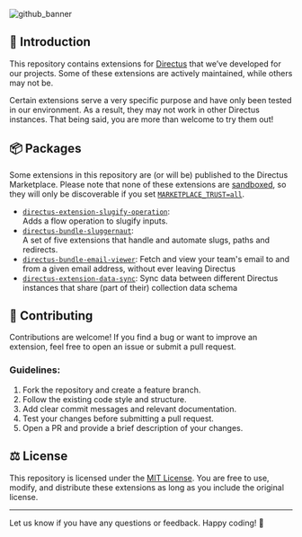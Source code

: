 ![github_banner](https://github.com/user-attachments/assets/641fecad-0b75-4fbb-9d53-22ffb0d819a8)

## 👋 Introduction
This repository contains extensions for [Directus](https://directus.io) that we’ve developed for our projects. Some of these extensions are actively maintained, while others may not be.  

Certain extensions serve a very specific purpose and have only been tested in our environment. As a result, they may not work in other Directus instances. That being said, you are more than welcome to try them out!

## 📦 Packages
Some extensions in this repository are (or will be) published to the Directus Marketplace. Please note that none of these extensions are [sandboxed](https://docs.directus.io/extensions/sandbox/introduction.html), so they will only be discoverable if you set [`MARKETPLACE_TRUST=all`](https://directus.io/docs/configuration/extensions#marketplace).

- [`directus-extension-slugify-operation`](https://github.com/onderwijsin/directus-extensions/blob/main/packages/directus-extension-slugify-operation):  
  Adds a flow operation to slugify inputs.
- [`directus-bundle-sluggernaut`](https://github.com/onderwijsin/directus-extensions/blob/main/packages/directus-bundle-sluggernaut):  
  A set of five extensions that handle and automate slugs, paths and redirects.
- [`directus-bundle-email-viewer`](https://github.com/onderwijsin/directus-extensions/tree/main/packages/directus-bundle-email-viewer):
  Fetch and view your team's email to and from a given email address, without ever leaving Directus
- [`directus-extension-data-sync`](https://github.com/onderwijsin/directus-extensions/tree/main/packages/directus-extension-data-sync):
  Sync data between different Directus instances that share (part of their) collection data schema

## 🤝 Contributing
Contributions are welcome! If you find a bug or want to improve an extension, feel free to open an issue or submit a pull request.  

### Guidelines:
1. Fork the repository and create a feature branch.
2. Follow the existing code style and structure.
3. Add clear commit messages and relevant documentation.
4. Test your changes before submitting a pull request.
5. Open a PR and provide a brief description of your changes.

## ⚖️ License
This repository is licensed under the [MIT License](LICENSE). You are free to use, modify, and distribute these extensions as long as you include the original license.

---

Let us know if you have any questions or feedback. Happy coding! 🚀
